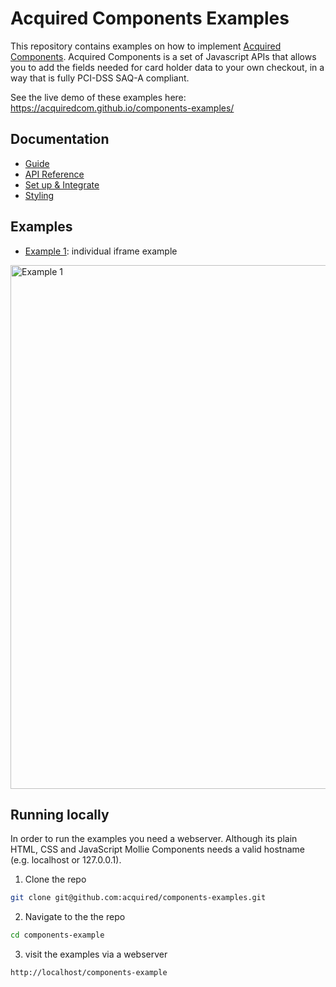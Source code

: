 # Acquired Components Examples

This repository contains examples on how to implement [Acquired Components](https://docs.acquired.com/docs/components). Acquired Components is a set of Javascript APIs that allows you to add the fields needed for card holder data to your own checkout, in a way that is fully PCI-DSS SAQ-A compliant.

See the live demo of these examples here: https://acquiredcom.github.io/components-examples/


## Documentation

- [Guide](https://docs.acquired.com/docs/components)
- [API Reference](https://docs.acquired.com/reference/create-session-id)
- [Set up & Integrate](https://docs.acquired.com/docs/set-up-and-integrate-components)
- [Styling](https://docs.acquired.com/docs/styling-components)

## Examples

- [Example 1](./example-1/): individual iframe example

<a href="./example-1/"><img src="./screenshots/examples-1.png" width="838px" alt="Example 1"/></a>

## Running locally

In order to run the examples you need a webserver. Although its plain HTML, CSS and JavaScript Mollie Components needs a valid hostname (e.g. localhost or 127.0.0.1).

1. Clone the repo

```bash
git clone git@github.com:acquired/components-examples.git
```

2. Navigate to the the repo

```bash
cd components-example
```

3. visit the examples via a webserver

```bash
http://localhost/components-example
```
